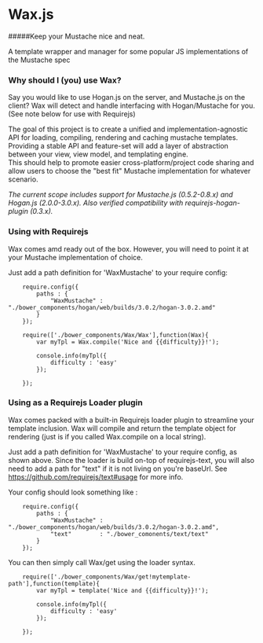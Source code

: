 Wax.js 
===
#####Keep your Mustache nice and neat.

A template wrapper and manager for some popular JS implementations of the Mustache spec

### Why should I (you) use Wax?
Say you would like to use Hogan.js on the server, and Mustache.js on the client?   Wax will detect and handle interfacing with Hogan/Mustache for you. (See note below for use with Requirejs)

The goal of this project is to create a unified and implementation-agnostic API for loading, compiling, rendering and caching mustache templates.  Providing a stable API and feature-set will add a layer of abstraction between your view, view model, and templating engine.  
This should help to promote easier cross-platform/project code sharing and allow users to choose the "best fit" Mustache implementation for whatever scenario. 



_The current scope includes support for Mustache.js (0.5.2-0.8.x) and Hogan.js (2.0.0-3.0.x).  Also verified compatibility with requirejs-hogan-plugin (0.3.x)._

### Using with Requirejs
Wax comes amd ready out of the box.  However, you will need to point it at your Mustache implementation of choice.

Just add a path definition for 'WaxMustache' to your require config:

```
	require.config({
		paths : {
			"WaxMustache" : "./bower_components/hogan/web/builds/3.0.2/hogan-3.0.2.amd"
		}
	});

	require(['./bower_components/Wax/Wax'],function(Wax){
		var myTpl = Wax.compile('Nice and {{difficulty}}!');

		console.info(myTpl({
			difficulty : 'easy'
		});

	});
```
### Using as a Requirejs Loader plugin
Wax comes packed with a built-in Requirejs loader plugin to streamline your template inclusion.  Wax will compile and return the template object for rendering (just is if you called Wax.compile on a local string).

Just add a path definition for 'WaxMustache' to your require config, as shown above.  Since the loader is build on-top of requirejs-text, you will also need to add a path for "text" if it is not living on you're baseUrl.  See https://github.com/requirejs/text#usage for more info.

Your config should look something like : 

```
	require.config({
		paths : {
			"WaxMustache" : "./bower_components/hogan/web/builds/3.0.2/hogan-3.0.2.amd",
			"text" 		  : "./bower_comonents/text/text"
		}
	});
```
You can then simply call Wax/get using the loader syntax.

```
	require(['./bower_components/Wax/get!mytemplate-path'],function(template){
		var myTpl = template('Nice and {{difficulty}}!');

		console.info(myTpl({
			difficulty : 'easy'
		});

	});
```

